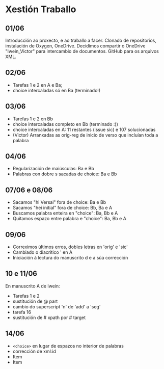 # Xestión Traballo
## 01/06
Introducción ao proxecto, e ao traballo a facer. Clonado de repositorios, instalación de Oxygen, OneDrive.
Decidimos compartir o OneDrive "Iwein_Victor" para intercambio de documentos. GitHub para os arquivos XML.

## 02/06


- Tarefas 1 e 2 en A e Ba;
- choice intercaladas só en Ba (terminado!)


## 03/06

- Tarefas 1 e 2 en Bb
- choice intercaladas completo en Bb (terminado :))
- choice intercaladas en A: 11 restantes (issue sic) e 107 solucionadas
- (Victor) Arranxadas as orig-reg de inicio de verso que incluían toda a palabra
## 04/06

- Regularización de maiúsculas: Ba e Bb
- Palabras con dobre s sacadas de choice: Ba e Bb

## 07/06 e 08/06


- Sacamos "hi Versal" fora de choice: Ba e Bb
- Sacamos "hei initial" fora de choice: Bb, Ba e A
- Buscamos palabra enteira en "choice": Ba, Bb e A
- Quitamos espazo entre palabra e "choice": Ba, Bb e A

## 09/06

- Correximos últimos erros, dobles letras en 'orig' e 'sic'
- Cambiado o diacrítico ' en A 
- Iniciación á lectura do manuscrito d e a súa corrección

## 10 e 11/06

En manuscrito A de Iwein:
- Tarefas 1 e 2
- sustitución de @ part
- cambio do superscript 'n' de 'add' a 'seg'
- tarefa 16
- sustitución de # xpath por # target

## 14/06
- ``<choice>`` en lugar de espazos no interior de palabras
- corrección de xml:id 
- Item
- Item



